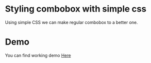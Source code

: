 # Styling combobox with simple css
Using simple CSS we can make regular combobox to a better one.

# Demo
You can find working demo [Here](https://reddimohan.github.io/showcase/combobox-styling/)

